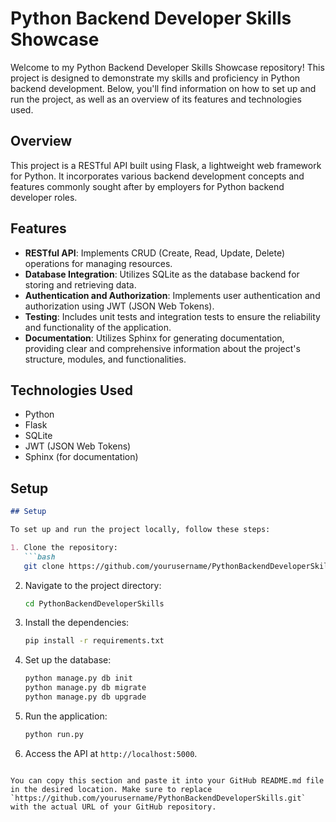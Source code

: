 # Python Backend Developer Skills Showcase

Welcome to my Python Backend Developer Skills Showcase repository! This project is designed to demonstrate my skills and proficiency in Python backend development. Below, you'll find information on how to set up and run the project, as well as an overview of its features and technologies used.

## Overview

This project is a RESTful API built using Flask, a lightweight web framework for Python. It incorporates various backend development concepts and features commonly sought after by employers for Python backend developer roles.

## Features

- **RESTful API**: Implements CRUD (Create, Read, Update, Delete) operations for managing resources.
- **Database Integration**: Utilizes SQLite as the database backend for storing and retrieving data.
- **Authentication and Authorization**: Implements user authentication and authorization using JWT (JSON Web Tokens).
- **Testing**: Includes unit tests and integration tests to ensure the reliability and functionality of the application.
- **Documentation**: Utilizes Sphinx for generating documentation, providing clear and comprehensive information about the project's structure, modules, and functionalities.

## Technologies Used

- Python
- Flask
- SQLite
- JWT (JSON Web Tokens)
- Sphinx (for documentation)

## Setup

```markdown
## Setup

To set up and run the project locally, follow these steps:

1. Clone the repository:
   ```bash
   git clone https://github.com/yourusername/PythonBackendDeveloperSkills.git
   ```

2. Navigate to the project directory:
   ```bash
   cd PythonBackendDeveloperSkills
   ```

3. Install the dependencies:
   ```bash
   pip install -r requirements.txt
   ```

4. Set up the database:
   ```bash
   python manage.py db init
   python manage.py db migrate
   python manage.py db upgrade
   ```

5. Run the application:
   ```bash
   python run.py
   ```

6. Access the API at `http://localhost:5000`.
```

You can copy this section and paste it into your GitHub README.md file in the desired location. Make sure to replace `https://github.com/yourusername/PythonBackendDeveloperSkills.git` with the actual URL of your GitHub repository.
